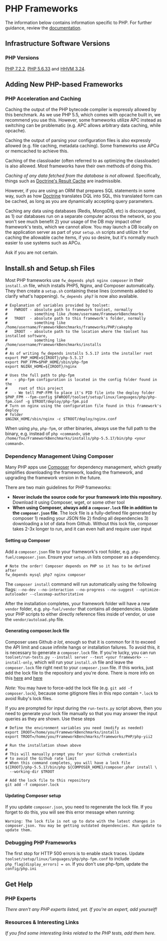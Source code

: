 # PHP Frameworks

The information below contains information specific to PHP. 
For further guidance, review the 
[documentation](https://frameworkbenchmarks.readthedocs.io/en/latest/).

## Infrastructure Software Versions

### PHP Versions

[PHP 7.2.2](https://github.com/TechEmpower/FrameworkBenchmarks/blob/master/toolset/setup/linux/languages/php/php7.sh),
[PHP 5.6.33](https://github.com/TechEmpower/FrameworkBenchmarks/blob/master/toolset/setup/linux/languages/php/php5.sh) and [HHVM 3.24](https://github.com/TechEmpower/FrameworkBenchmarks/blob/master/toolset/setup/linux/languages/hhvm.sh).

## Adding New PHP-based Frameworks

### PHP Acceleration and Caching

Caching the output of the PHP bytecode compiler is expressly 
allowed by this benchmark. As we use PHP 5.5, which comes 
with opcache built in, we recommend you use this. However, 
some frameworks utilize APC instead as switching can be 
problematic (e.g. APC allows arbitrary data caching, while 
opcache). 

Caching the output of parsing your configuration files is 
also expressly allowed (e.g. file caching, metadata caching).
Some frameworks use APCu or memcached to achieve this. 

Caching of the classloader (often referred to as optimizing
the classloader) is also allowed. Most frameworks have their 
own methods of doing this. 

*Caching of any data fetched from the database is not allowed*. 
Specifically, things such as [Doctrine's Result Cache](http://doctrine-orm.readthedocs.org/en/latest/reference/caching.html#result-cache) are inadmissible. 

However, if you are using an ORM that prepares SQL 
statements in some way, such as how 
[Doctrine](http://doctrine-orm.readthedocs.org/en/latest/reference/caching.html#query-cache) 
translates DQL into SQL, this translated form can be 
cached, as long as you are dynamically accepting 
query parameters. 

Caching any data using databases (Redis, MongoDB, etc) 
is discouraged, as 1) our databases run on a separate 
computer across the network, so you won't see much 
benefit 2) your usage of the DB *may* impact other 
framework's tests, which we cannot allow. You may launch 
a DB locally on the application server as part of your 
`setup.sh` scripts and utilize it for caching the allowable
cache items, if you so desire, but it's normally much 
easier to use systems such as APCu.

Ask if you are not certain.

## Install.sh and Setup.sh Files

Most PHP frameworks use `fw_depends php5 nginx composer` in their `install.sh` file, 
which installs PHP5, Nginx, and Composer automatically. They then create a `setup.sh`
containing these lines (comments added to clarify what's happening). `fw_depends php7` is now also available.

    # Explanation of variables provided by toolset:
    #   FWROOT - absolute path to framework toolset, normally 
    #            something like /home/username/FrameworkBenchmarks
    #   TROOT  - absolute path to this framework's folder, normally
    #            something like /home/username/FrameworkBenchmarks/frameworks/PHP/cakephp
    #   IROOT  - absolute path to the location where the toolset has installed software, 
    #            something like /home/username/FrameworkBenchmarks/installs
    #
    # As of writing fw_depends installs 5.5.17 into the installer root
    export PHP_HOME=${IROOT}/php-5.5.17
    export PHP_FPM=$PHP_HOME/sbin/php-fpm
    export NGINX_HOME=${IROOT}/nginx
    
    # Uses the full path to php-fpm
    #   - php-fpm configuration is located in the config folder found in the 
    #     root of this project
    #   - We tell PHP-FPM to place it's PID file into the deploy folder
    $PHP_FPM --fpm-config $FWROOT/toolset/setup/linux/languages/php/php-fpm.conf -g $TROOT/deploy/php-fpm.pid
    # Turn on nginx using the configuration file found in this framework's deploy
    # folder
    $NGINX_HOME/sbin/nginx -c $TROOT/deploy/nginx.conf

When using `php`, `php-fpm`, or other binaries, always use the full path 
to the binary, e.g. instead of `php <command>`, 
use `/home/foo/FrameworkBenchmarks/installs/php-5.5.17/bin/php <your command>`. 

### Dependency Management Using Composer

Many PHP apps use [Composer](https://getcomposer.org/) for dependency management, 
which greatly simplifies downloading the framework, loading the framework, and 
upgrading the framework version in the future. 

There are two main guidelines for PHP frameworks: 

* **Never include the source code for your framework into this repository.** Download it 
using Composer, wget, or some other tool
* **When using Composer, always add a `composer.lock` file in addition to the `composer.json` file**. 
The lock file is a fully-defined file generated by composer 1) reading your JSON file 2) finding all 
dependencies 3) downloading a lot of data from Github. Without this lock file, composer takes 2-3x 
longer to run, and it can even halt and require user input

#### Setting up Composer

Add a `composer.json` file to your framework's root folder, e.g. `php-fuel/composer.json`. 
Ensure your `setup.sh` lists composer as a dependency.

    # Note the order! Composer depends on PHP so it has to be defined after
    fw_depends mysql php7 nginx composer

The `composer install` command will run automatically using the following flags: `--no-dev --no-interaction --no-progress --no-suggest --optimize-autoloader --classmap-authoritative`

After the installation completes, your framework folder will have a new `vendor` folder, 
e.g. `php-fuel/vendor` that contains all dependencies. Update your PHP scripts
to either directly reference files inside of vendor, or use the `vendor/autoload.php`
file. 

#### Generating composer.lock file

Composer uses Github *a lot*, enough so that it is common for it to exceed the 
API limit and cause infinite hangs or installation failures. To avoid this, it 
is necessary to generate a `composer.lock` file. If you're lucky, you can run 
`toolset/run-tests.py --install server --test <your framework> --install-only`,
which will run your `install.sh` file and leave the `composer.lock` file right
next to your `composer.json` file. If this works, just add the lock file to 
the repository and you're done. There is more info on this [here](https://getcomposer.org/doc/03-cli.md#install)
and [here](https://circleci.com/docs/composer-api-rate-limit)

*Note:* You may have to force-add the lock file (e.g. `git add -f composer.lock`), 
because some gitignore files in this repo contain `*.lock` to avoid Ruby's lock files. 

If you are prompted for input during the `run-tests.py` script above, then you
need to generate your lock file manually so that you may answer the input 
queries as they are shown. Use these steps
    
    # Define the environment variables you need (modify as needed)
    export IROOT=/home/you/FrameworkBenchmarks/installs
    export TROOT=/home/you/FrameworkBenchmarks/frameworks/PHP/php-yii2
    
    # Run the installation shown above
    #
    # This will manually prompt you for your Github credentials 
    # to avoid the Github rate limit
    # When this command completes, you will have a lock file 
    ${IROOT}/php-5.5.17/bin/php ${COMPOSER_HOME}/composer.phar install \
      --working-dir $TROOT
    
    # Add the lock file to this repository
    git add -f composer.lock

#### Updating Composer setup

If you update `composer.json`, you need to regenerate the lock
file. If you forget to do this, you will see this error message 
when running:

    Warning: The lock file is not up to date with the latest changes in composer.json. You may be getting outdated dependencies. Run update to update them.

### Debugging PHP Frameworks

The first stop for HTTP 500 errors is to enable stack traces. 
Update `toolset/setup/linux/languages/php/php-fpm.conf` to include `php_flag[display_errors] = on`. 
If you don't use php-fpm, update the `config/php.ini`

## Get Help

### PHP Experts

_There aren't any PHP experts listed, yet. If you're an expert, 
add yourself!_

### Resources & Interesting Links

_If you find some interesting links related to the PHP tests, 
add them here._

